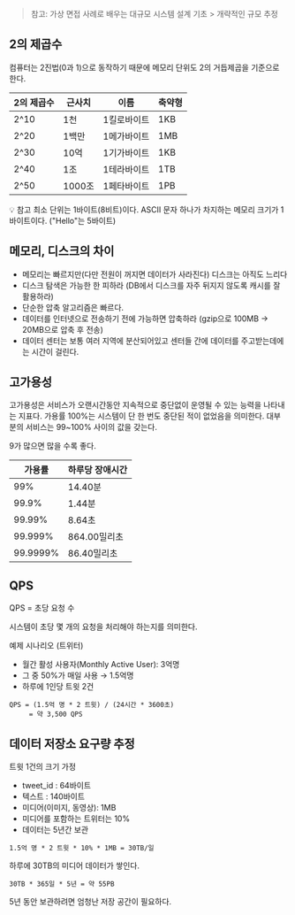 > 참고: 가상 면접 사례로 배우는 대규모 시스템 설계 기초 > 개략적인 규모 추정

## 2의 제곱수
컴퓨터는 2진법(0과 1)으로 동작하기 때문에 메모리 단위도 2의 거듭제곱을 기준으로 한다.

| 2의 제곱수 | 근사치   | 이름     | 축약형 
|--------|-------|--------|-----|
| 2^10   | 1천    | 1킬로바이트 | 1KB |
| 2^20   | 1백만   | 1메가바이트 | 1MB |
| 2^30   | 10억   | 1기가바이트 | 1KB |
| 2^40   | 1조    | 1테라바이트 | 1TB |
| 2^50   | 1000조 | 1페타바이트 | 1PB |

💡 참고
최소 단위는 1바이트(8비트)이다.
ASCII 문자 하나가 차지하는 메모리 크기가 1바이트이다. ("Hello"는 5바이트)

## 메모리, 디스크의 차이
- 메모리는 빠르지만(다만 전원이 꺼지면 데이터가 사라진다) 디스크는 아직도 느리다
- 디스크 탐색은 가능한 한 피하라 (DB에서 디스크를 자주 뒤지지 않도록 캐시를 잘 활용하라)
- 단순한 압축 알고리즘은 빠르다.
- 데이터를 인터넷으로 전송하기 전에 가능하면 압축하라 (gzip으로 100MB → 20MB으로 압축 후 전송)
- 데이터 센터는 보통 여러 지역에 분산되어있고 센터들 간에 데이터를 주고받는데에는 시간이 걸린다.

## 고가용성
고가용성은 서비스가 오랜시간동안 지속적으로 중단없이 운영될 수 있는 능력을 나타내는 지표다.
가용률 100%는 시스템이 단 한 번도 중단된 적이 없었음을 의미한다.
대부분의 서비스는 99~100% 사이의 값을 갖는다.

9가 많으면 많을 수록 좋다.

| 가용률     | 하루당 장애시간   |
|----------|---------------|
| 99%      | 14.40분        |
| 99.9%    | 1.44분         |
| 99.99%   | 8.64초         |
| 99.999%  | 864.00밀리초    | 
| 99.9999% | 86.40밀리초     |

## QPS
QPS = 초당 요청 수

시스템이 초당 몇 개의 요청을 처리해야 하는지를 의미한다.

예제 시나리오 (트위터)
* 월간 활성 사용자(Monthly Active User): 3억명
* 그 중 50%가 매일 사용 → 1.5억명
* 하루에 1인당 트윗 2건

```text
QPS = (1.5억 명 * 2 트윗) / (24시간 * 3600초)
     = 약 3,500 QPS
```

## 데이터 저장소 요구량 추정
트윗 1건의 크기 가정
* tweet_id : 64바이트
* 텍스트 : 140바이트
* 미디어(이미지, 동영상): 1MB
* 미디어를 포함하는 트위터는 10%
* 데이터는 5년간 보관

```text
1.5억 명 * 2 트윗 * 10% * 1MB = 30TB/일
```
하루에 30TB의 미디어 데이터가 쌓인다.

```text
30TB * 365일 * 5년 = 약 55PB
```
5년 동안 보관하려면 엄청난 저장 공간이 필요하다.

